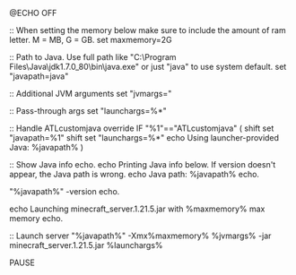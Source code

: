 @ECHO OFF

:: When setting the memory below make sure to include the amount of ram letter. M = MB, G = GB.
set maxmemory=2G

:: Path to Java. Use full path like "C:\Program Files\Java\jdk1.7.0_80\bin\java.exe" or just "java" to use system default.
set "javapath=java"

:: Additional JVM arguments
set "jvmargs="

:: Pass-through args
set "launchargs=%*"

:: Handle ATLcustomjava override
IF "%1"=="ATLcustomjava" (
    shift
    set "javapath=%1"
    shift
    set "launchargs=%*"
    echo Using launcher-provided Java: %javapath%
)

:: Show Java info
echo.
echo Printing Java info below. If version doesn't appear, the Java path is wrong.
echo Java path: %javapath%
echo.

"%javapath%" -version
echo.

echo Launching minecraft_server.1.21.5.jar with %maxmemory% max memory
echo.

:: Launch server
"%javapath%" -Xmx%maxmemory% %jvmargs% -jar minecraft_server.1.21.5.jar %launchargs%

PAUSE
